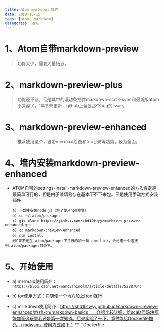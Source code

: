 ```yaml
---
title: Atom markdown 插件
date: 2019-10-15
tags: [atom, markdwon]
categories: 随笔
---
```


# 1、Atom自带markdown-preview
> 功能太少，需要大量拓展。

# 2、markdown-preview-plus
> 功能还不错，但是其中的滚动条插件markdown-scroll-sync和最新版atom不兼容了，1年多未更新，github上全是那个bug的issue。

# 3、markdown-preview-enhanced
> 推荐使用这个，自带mermaid绘图和toc目录等功能，较为全面。

# 4、墙内安装markdown-preview-enhanced
- ATOM自带的settings-install-markdown-preview-enhanced的方法肯定是最简单可行的，但是由于某墙的存在基本下不下来包。于是使用手动方式安装插件：
``` shell
　　a) 下载并安装node.js（为了使用npm命令）
　　b) cd ~/.atom/packages
　　c) git clone https://github.com/shd101wyy/markdown-preview-enhanced.git
　　d) cd markdown-preview-enhanced
　　e) npm install
　　#如果不是在.atom/packages下执行的加一句 apm link，会创建一个连接到.atom/packages目录下。
```
# 5、开始使用
- a) mermaid使用简介：`https://blog.csdn.net/wangyaninglm/article/details/52887045`

- b) toc使用方式：在随便一个地方加上[toc]就行
- c) markdown使用简介：https://shd101wyy.github.io/markdown-preview-enhanced/#/zh-cn/markdown-basics　　介绍比较详细，给scala代码块都能加亮这玩意我还是第一次知道。后来实验了一下，竟然能给Dockerfile加亮，nmdwsm。使用方式如下：
**\```Dockerfile
```**
